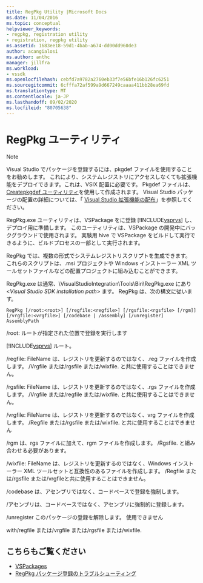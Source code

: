 ```yaml
---
title: RegPkg Utility |Microsoft Docs
ms.date: 11/04/2016
ms.topic: conceptual
helpviewer_keywords:
- regpkg, registration utility
- registration, regpkg utility
ms.assetid: 1683ee18-59d1-4bab-a674-dd00dd960de3
author: acangialosi
ms.author: anthc
manager: jillfra
ms.workload:
- vssdk
ms.openlocfilehash: cebfd7a9782a2760eb33f7e56bfe16b126fc6251
ms.sourcegitcommit: 6cfffa72af599a9d667249caaaa411bb28ea69fd
ms.translationtype: MT
ms.contentlocale: ja-JP
ms.lasthandoff: 09/02/2020
ms.locfileid: "80705638"
---
```

# <a name="regpkg-utility"></a>RegPkg ユーティリティ
> [!NOTE]
> Visual Studio でパッケージを登録するには、pkgdef ファイルを使用することをお勧めします。 これにより、システムレジストリにアクセスしなくても拡張機能をデプロイできます。これは、VSIX 配置に必要です。 Pkgdef ファイルは、 [Createpkgdef ユーティリティ](../../extensibility/internals/createpkgdef-utility.md)を使用して作成されます。 Visual Studio パッケージの配置の詳細については、「 [Visual Studio 拡張機能の配布](../../extensibility/shipping-visual-studio-extensions.md)」を参照してください。

 RegPkg.exe ユーティリティは、VSPackage をに登録 [!INCLUDE[vsprvs](../../code-quality/includes/vsprvs_md.md)] し、デプロイ用に準備します。 このユーティリティは、VSPackage の開発中にバックグラウンドで使用されます。 実験用 hive で VSPackage をビルドして実行できるように、ビルドプロセスの一部として実行されます。

 RegPkg では、複数の形式でシステムレジストリスクリプトを生成できます。 これらのスクリプトは、.msi プロジェクトや Windows インストーラー XML ツールセットファイルなどの配置プロジェクトに組み込むことができます。

 RegPkg.exe は通常、\VisualStudioIntegration\Tools\Bin\RegPkg.exe にあり \<*Visual Studio SDK installation path*> ます。 RegPkg は、次の構文に従います。

```
RegPkg [/root:<root>] [/regfile:<regfile>] [/rgsfile:<rgsfile> [/rgm]] [/vrgfile:<vrgfile>] [/codebase | /assembly] [/unregister] AssemblyPath
```

 /root: ルートが指定された位置で登録を実行します

 [!INCLUDE[vsprvs](../../code-quality/includes/vsprvs_md.md)] ルート。

 /regfile: FileName は、レジストリを更新するのではなく、.reg ファイルを作成します。  /Vrgfile または/rgsfile または/wixfile. と共に使用することはできません。

 /rgsfile: FileName は、レジストリを更新するのではなく、.rgs ファイルを作成します。  /Vrgfile または/regfile または/wixfile. と共に使用することはできません。

 /vrgfile: FileName は、レジストリを更新するのではなく、vrg ファイルを作成します。  /Regfile または/rgsfile または/wixfile. と共に使用することはできません

 /rgm は、rgs ファイルに加えて、rgm ファイルを作成します。  /Rgsfile. と組み合わせる必要があります。

 /wixfile: FileName は、レジストリを更新するのではなく、Windows インストーラー XML ツールセットと互換性のあるファイルを作成します。  /Regfile または/rgsfile または/vrgfileと共に使用することはできません。

 /codebase は、アセンブリではなく、コードベースで登録を強制します。

 /アセンブリは、コードベースではなく、アセンブリに強制的に登録します。

 /unregister このパッケージの登録を解除します。  使用できません

 with/regfile または/vrgfile または/rgsfile または/wixfile.

## <a name="see-also"></a>こちらもご覧ください
- [VSPackages](../../extensibility/internals/vspackages.md)
- [RegPkg パッケージ登録のトラブルシューティング](../../extensibility/internals/troubleshooting-regpkg-package-registration.md)
